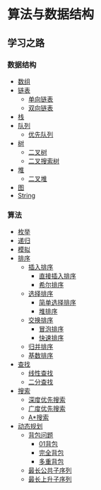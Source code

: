 # 算法与数据结构

## 学习之路
### 数据结构
 - [数组](https://github.com/553899811/Programming/tree/master/Data%20Structures/Array)
 - [链表](https://github.com/553899811/Programming/tree/master/Data%20Structures/List)
   - [单向链表](https://github.com/553899811/Programming/blob/master/Data%20Structures/List/LinkedList/java/%E5%9F%BA%E7%A1%80%E7%9F%A5%E8%AF%86/SinglyLinkedList.java)
   - [双向链表](https://github.com/553899811/Programming/blob/master/Data%20Structures/List/LinkedList/java/%E5%9F%BA%E7%A1%80%E7%9F%A5%E8%AF%86/TwoWayLinkedList.java)
 - [栈](https://github.com/553899811/Programming/blob/master/Data%20Structures/Stack/Stack.md)
 - [队列]()
   - [优先队列]() 
 - [树]()
   - [二叉树]()
   - [二叉搜索树]()
 - [堆]()
   - [二叉堆]()  
 - [图]()
 - [String]()


### 算法
 - [枚举]()
 - [递归]()
 - [模拟]()
 - [排序]()
   - [插入排序]()
     - [直接插入排序]()
     - [希尔排序]()
   - [选择排序]()
     - [简单选择排序]()
     - [堆排序]()
   - [交换排序]()
     - [冒泡排序]()
     - [快速排序]()
   - [归并排序]()
   - [基数排序]()
 - [查找]()
   - [线性查找]()
   - [二分查找]()
 - [搜索]()
   - [深度优先搜索]()
   - [广度优先搜索]()
   - [A*搜索]()
 - [动态规划]()
   - [背包问题]()
     - [01背包]()
     - [完全背包]()
     - [多重背包]()
   - [最长公共子序列]()
   - [最长上升子序列]()
